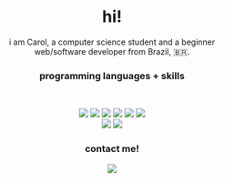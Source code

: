 <h1 align="center">hi!</h1>

<p align="center">i am Carol, a computer science student and a beginner </br> web/software developer from Brazil, 🇧🇷.</p>

### <p align="center">programming languages + skills</p>
</br>
<p align="center">

<img src="https://img.shields.io/badge/javascript-purple?style=for-the-badge&logo=javascript&logoColor=white">

<img src="https://img.shields.io/badge/react-purple?style=for-the-badge&logo=react&logoColor=white">

<img src="https://img.shields.io/badge/php-purple?style=for-the-badge&logo=php&logoColor=white">

<img src="https://img.shields.io/badge/postgresQL-purple?style=for-the-badge&logo=postgresql&logoColor=white">


<img src="https://img.shields.io/badge/git-purple?style=for-the-badge&logo=git&logoColor=white">


<img src="https://img.shields.io/badge/html-purple?style=for-the-badge&logo=html&logoColor=white">

</br>

<img src="https://img.shields.io/badge/wordpress-purple?style=for-the-badge&logo=wordpress&logoColor=white">

<img src="https://img.shields.io/badge/bootstrap-purple?style=for-the-badge&logo=bootstrap&logoColor=white">

</p>

<h3 align="center">contact me!</h3>

<p align="center">
<a href="mailto:anacvieira1415@gmail.com"><img align="center" src="https://img.shields.io/badge/gmail-purple?style=for-the-badge&logo=gmail&logoColor=white"></a>
</p>

